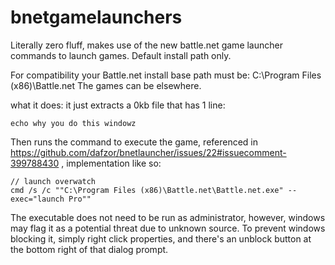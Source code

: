 # bnetgamelaunchers
Literally zero fluff, makes use of the new battle.net game launcher commands to launch games. Default install path only.

For compatibility your Battle.net install base path must be: C:\Program Files (x86)\Battle.net
The games can be elsewhere.

what it does: it just extracts a 0kb file that has 1 line:
```
echo why you do this windowz
```

Then runs the command to execute the game, referenced in https://github.com/dafzor/bnetlauncher/issues/22#issuecomment-399788430 , implementation like so:
```
// launch overwatch
cmd /s /c ""C:\Program Files (x86)\Battle.net\Battle.net.exe" --exec="launch Pro""
```

The executable does not need to be run as administrator, however, windows may flag it as a potential threat due to unknown source. To prevent windows blocking it, simply right click properties, and there's an unblock button at the bottom right of that dialog prompt.
